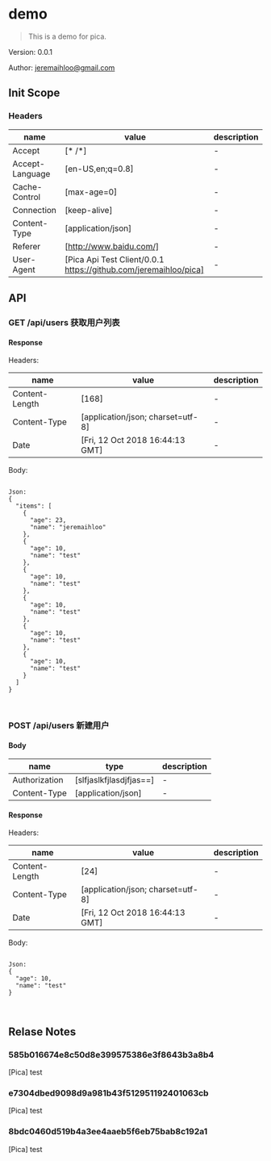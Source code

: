 

# demo

> This is a demo for pica.

Version: 0.0.1

Author: jeremaihloo@gmail.com<jeremaihloo>

## Init Scope

### Headers

| name| value | description |
| --- | --- | -- |
| Accept | [* /*] | - |
| Accept-Language | [en-US,en;q=0.8] | - |
| Cache-Control | [max-age=0] | - |
| Connection | [keep-alive] | - |
| Content-Type | [application/json] | - |
| Referer | [http://www.baidu.com/] | - |
| User-Agent | [Pica Api Test Client/0.0.1 https://github.com/jeremaihloo/pica] | - |


## API


### GET /api/users 获取用户列表




#### Response

Headers:

| name| value | description |
| --- | --- | -- |
| Content-Length | [168] | - |
| Content-Type | [application/json; charset=utf-8] | - |
| Date | [Fri, 12 Oct 2018 16:44:13 GMT] | - |



Body:
```

Json:
{
  "items": [
    {
      "age": 23,
      "name": "jeremaihloo"
    },
    {
      "age": 10,
      "name": "test"
    },
    {
      "age": 10,
      "name": "test"
    },
    {
      "age": 10,
      "name": "test"
    },
    {
      "age": 10,
      "name": "test"
    },
    {
      "age": 10,
      "name": "test"
    }
  ]
}



```

### POST /api/users 新建用户



#### Body
| name | type | description |
| --- | --- | -- |
| Authorization | [slfjaslkfjlasdjfjas==] | - |
| Content-Type | [application/json] | - |



#### Response

Headers:

| name| value | description |
| --- | --- | -- |
| Content-Length | [24] | - |
| Content-Type | [application/json; charset=utf-8] | - |
| Date | [Fri, 12 Oct 2018 16:44:13 GMT] | - |



Body:
```

Json:
{
  "age": 10,
  "name": "test"
}



```



## Relase Notes


### 585b016674e8c50d8e399575386e3f8643b3a8b4

[Pica] test

### e7304dbed9098d9a981b43f512951192401063cb

[Pica] test

### 8bdc0460d519b4a3ee4aaeb5f6eb75bab8c192a1

[Pica] test


